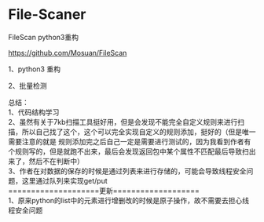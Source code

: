 # File-Scaner
FileScan python3重构  
  
  https://github.com/Mosuan/FileScan  
  
  1、python3 重构
  
  2、批量检测  
    
  总结：  
  1、代码结构学习  
  2、虽然有关于7kb扫描工具挺好用，但是会发现不能完全自定义规则来进行扫描，所以自己找了这个，这个可以完全实现自定义的规则添加，挺好的（但是唯一需要注意的就是 规则添加完之后自己一定是需要进行测试的，因为我看到作者有个规则写的，但是就跑不出来，最后会发现返回包中某个属性不匹配最后导致扫出来了，然后不在判断中）  
  3、作者在对数据的保存的时候是通过列表来进行存储的，可能会导致线程安全问题，这里通过队列来实现get/put  
  ====================更新===================  
  1、原来python的list中的元素进行增删改的时候是原子操作，故不需要去担心线程安全问题
